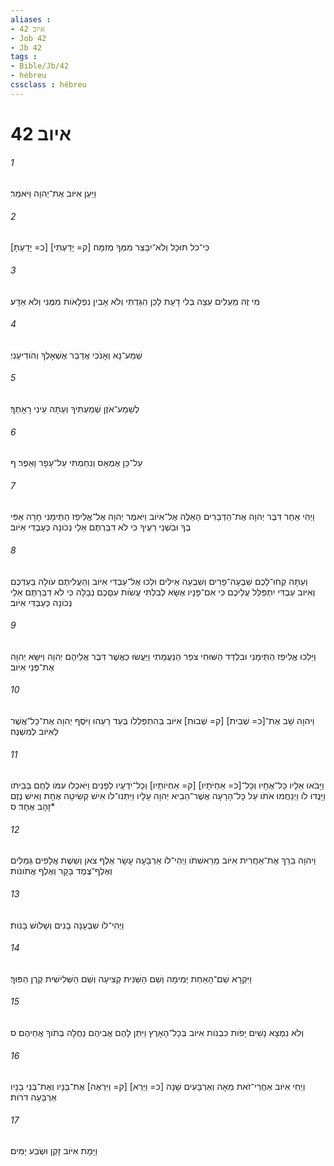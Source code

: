 ```yaml
---
aliases : 
- איוב 42
- Job 42
- Jb 42
tags : 
- Bible/Jb/42
- hébreu
cssclass : hébreu
---
```


# איוב 42

###### 1
וַיַּעַן אִיֹּוב אֶת־יְהוָה וַיֹּאמַר׃
###### 2
[כ= יָדַעְתָּ] [ק= יָדַעְתִּי] כִּי־כֹל תּוּכָל וְלֹא־יִבָּצֵר מִמְּךָ מְזִמָּה׃
###### 3
מִי זֶה מַעְלִים עֵצָה בְּלִי דָעַת לָכֵן הִגַּדְתִּי וְלֹא אָבִין נִפְלָאֹות מִמֶּנִּי וְלֹא אֵדָע׃
###### 4
שְׁמַע־נָא וְאָנֹכִי אֲדַבֵּר אֶשְׁאָלְךָ וְהֹודִיעֵנִי׃
###### 5
לְשֵׁמַע־אֹזֶן שְׁמַעְתִּיךָ וְעַתָּה עֵינִי רָאָתְךָ׃
###### 6
עַל־כֵּן אֶמְאַס וְנִחַמְתִּי עַל־עָפָר וָאֵפֶר׃ ף
###### 7
וַיְהִי אַחַר דִּבֶּר יְהוָה אֶת־הַדְּבָרִים הָאֵלֶּה אֶל־אִיֹּוב וַיֹּאמֶר יְהוָה אֶל־אֱלִיפַז הַתֵּימָנִי חָרָה אַפִּי בְךָ וּבִשְׁנֵי רֵעֶיךָ כִּי לֹא דִבַּרְתֶּם אֵלַי נְכֹונָה כְּעַבְדִּי אִיֹּוב׃
###### 8
וְעַתָּה קְחוּ־לָכֶם שִׁבְעָה־פָרִים וְשִׁבְעָה אֵילִים וּלְכוּ אֶל־עַבְדִּי אִיֹּוב וְהַעֲלִיתֶם עֹולָה בַּעַדְכֶם וְאִיֹּוב עַבְדִּי יִתְפַּלֵּל עֲלֵיכֶם כִּי אִם־פָּנָיו אֶשָּׂא לְבִלְתִּי עֲשֹׂות עִםָּכֶם נְבָלָה כִּי לֹא דִבַּרְתֶּם אֵלַי נְכֹונָה כְּעַבְדִּי אִיֹּוב׃
###### 9
וַיֵּלְכוּ אֱלִיפַז הַתֵּימָנִי וּבִלְדַּד הַשּׁוּחִי צֹפַר הַנַּעֲמָתִי וַיַּעֲשׂוּ כַּאֲשֶׁר דִּבֶּר אֲלֵיהֶם יְהוָה וַיִּשָּׂא יְהוָה אֶת־פְּנֵי אִיֹּוב׃
###### 10
וַיהוָה שָׁב אֶת־[כ= שְׁבִית] [ק= שְׁבוּת] אִיֹּוב בְּהִתְפַּלְלֹו בְּעַד רֵעֵהוּ וַיֹּסֶף יְהוָה אֶת־כָּל־אֲשֶׁר לְאִיֹּוב לְמִשְׁנֶה׃
###### 11
וַיָּבֹאוּ אֵלָיו כָּל־אֶחָיו וְכָל־[כ= אַחְיֹתָיו] [ק= אַחְיֹותָיו] וְכָל־יֹדְעָיו לְפָנִים וַיֹּאכְלוּ עִמֹּו לֶחֶם בְּבֵיתֹו וַיָּנֻדוּ לֹו וַיְנַחֲמוּ אֹתֹו עַל כָּל־הָרָעָה אֲשֶׁר־הֵבִיא יְהוָה עָלָיו וַיִּתְּנוּ־לֹו אִישׁ קְשִׂיטָה אֶחָת וְאִישׁ נֶזֶם זָהָב אֶחָד׃ ס*
###### 12
וַיהוָה בֵּרַךְ אֶת־אַחֲרִית אִיֹּוב מֵרֵאשִׁתֹו וַיְהִי־לֹו אַרְבָּעָה עָשָׂר אֶלֶף צֹאן וְשֵׁשֶׁת אֲלָפִים גְּמַלִּים וְאֶלֶף־צֶמֶד בָּקָר וְאֶלֶף אֲתֹונֹות׃
###### 13
וַיְהִי־לֹו שִׁבְעָנָה בָנִים וְשָׁלֹושׁ בָּנֹות׃
###### 14
וַיִּקְרָא שֵׁם־הָאַחַת יְמִימָה וְשֵׁם הַשֵּׁנִית קְצִיעָה וְשֵׁם הַשְּׁלִישִׁית קֶרֶן הַפּוּךְ׃
###### 15
וְלֹא נִמְצָא נָשִׁים יָפֹות כִּבְנֹות אִיֹּוב בְּכָל־הָאָרֶץ וַיִּתֵּן לָהֶם אֲבִיהֶם נַחֲלָה בְּתֹוךְ אֲחֵיהֶם׃ ס
###### 16
וַיְחִי אִיֹּוב אַחֲרֵי־זֹאת מֵאָה וְאַרְבָּעִים שָׁנָה [כ= וַיַּרְא] [ק= וַיִּרְאֶה] אֶת־בָּנָיו וְאֶת־בְּנֵי בָנָיו אַרְבָּעָה דֹּרֹות׃
###### 17
וַיָּמָת אִיֹּוב זָקֵן וּשְׂבַע יָמִים׃
